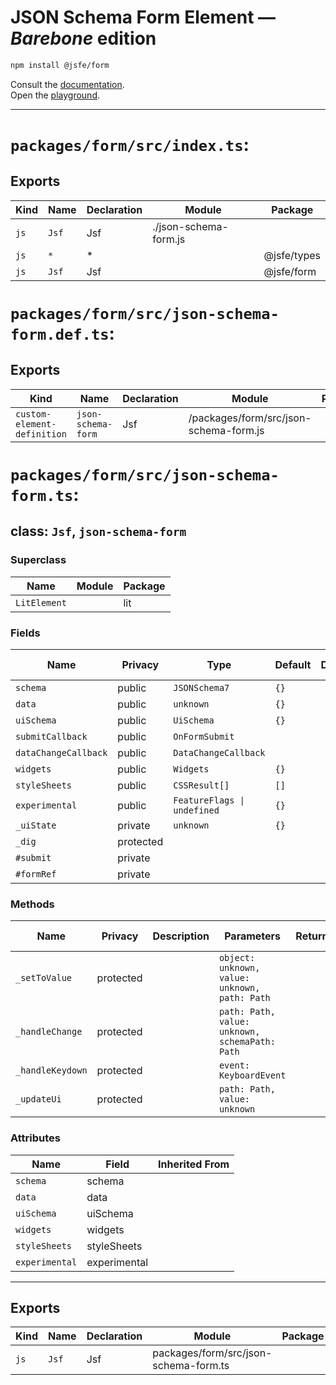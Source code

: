 # JSON Schema Form Element — ***Barebone*** edition

```sh
npm install @jsfe/form
```

Consult the [documentation](../../README.md).  
Open the [playground](https://jsfe.js.org).

---

# `packages/form/src/index.ts`:

## Exports

| Kind | Name  | Declaration | Module                | Package     |
| ---- | ----- | ----------- | --------------------- | ----------- |
| `js` | `Jsf` | Jsf         | ./json-schema-form.js |             |
| `js` | `*`   | \*          |                       | @jsfe/types |
| `js` | `Jsf` | Jsf         |                       | @jsfe/form  |

# `packages/form/src/json-schema-form.def.ts`:

## Exports

| Kind                        | Name               | Declaration | Module                                 | Package |
| --------------------------- | ------------------ | ----------- | -------------------------------------- | ------- |
| `custom-element-definition` | `json-schema-form` | Jsf         | /packages/form/src/json-schema-form.js |         |

# `packages/form/src/json-schema-form.ts`:

## class: `Jsf`, `json-schema-form`

### Superclass

| Name         | Module | Package |
| ------------ | ------ | ------- |
| `LitElement` |        | lit     |

### Fields

| Name                 | Privacy   | Type                        | Default | Description | Inherited From |
| -------------------- | --------- | --------------------------- | ------- | ----------- | -------------- |
| `schema`             | public    | `JSONSchema7`               | `{}`    |             |                |
| `data`               | public    | `unknown`                   | `{}`    |             |                |
| `uiSchema`           | public    | `UiSchema`                  | `{}`    |             |                |
| `submitCallback`     | public    | `OnFormSubmit`              |         |             |                |
| `dataChangeCallback` | public    | `DataChangeCallback`        |         |             |                |
| `widgets`            | public    | `Widgets`                   | `{}`    |             |                |
| `styleSheets`        | public    | `CSSResult[]`               | `[]`    |             |                |
| `experimental`       | public    | `FeatureFlags \| undefined` | `{}`    |             |                |
| `_uiState`           | private   | `unknown`                   | `{}`    |             |                |
| `_dig`               | protected |                             |         |             |                |
| `#submit`            | private   |                             |         |             |                |
| `#formRef`           | private   |                             |         |             |                |

### Methods

| Name             | Privacy   | Description | Parameters                                     | Return | Inherited From |
| ---------------- | --------- | ----------- | ---------------------------------------------- | ------ | -------------- |
| `_setToValue`    | protected |             | `object: unknown, value: unknown, path: Path`  |        |                |
| `_handleChange`  | protected |             | `path: Path, value: unknown, schemaPath: Path` |        |                |
| `_handleKeydown` | protected |             | `event: KeyboardEvent`                         |        |                |
| `_updateUi`      | protected |             | `path: Path, value: unknown`                   |        |                |

### Attributes

| Name           | Field        | Inherited From |
| -------------- | ------------ | -------------- |
| `schema`       | schema       |                |
| `data`         | data         |                |
| `uiSchema`     | uiSchema     |                |
| `widgets`      | widgets      |                |
| `styleSheets`  | styleSheets  |                |
| `experimental` | experimental |                |

<hr/>

## Exports

| Kind | Name  | Declaration | Module                                | Package |
| ---- | ----- | ----------- | ------------------------------------- | ------- |
| `js` | `Jsf` | Jsf         | packages/form/src/json-schema-form.ts |         |

